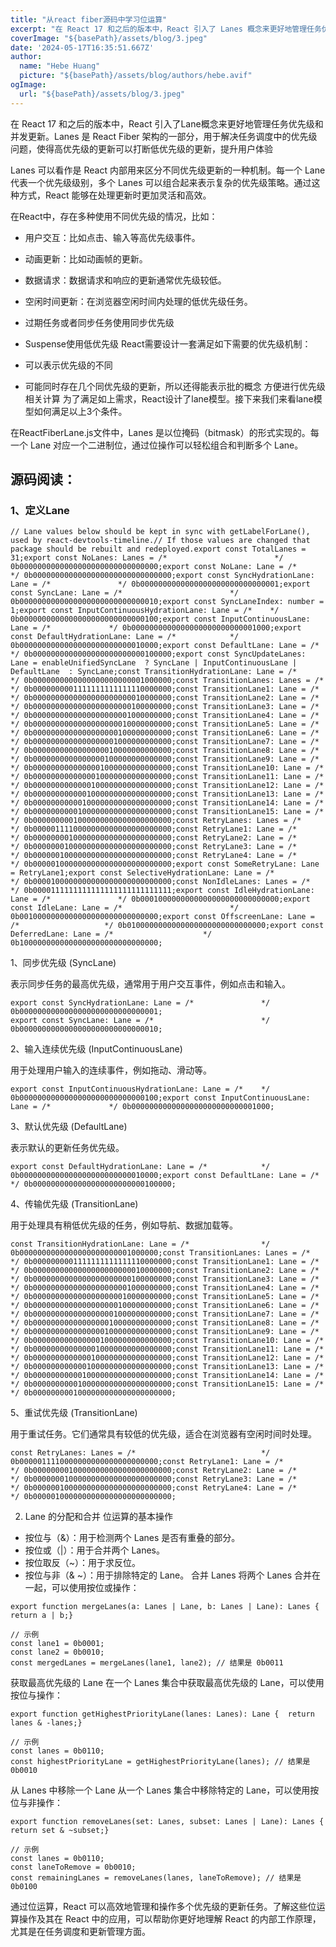 ```yaml
---
title: "从react fiber源码中学习位运算"
excerpt: "在 React 17 和之后的版本中，React 引入了 Lanes 概念来更好地管理任务优先级和并发更新。Lanes 是 React Fiber 架构的一部分，用于解决任务调度中的优先级问题，使得高优先级的更新可以打断低优先级的更新，提升用户体验。"
coverImage: "${basePath}/assets/blog/3.jpeg"
date: '2024-05-17T16:35:51.667Z'
author:
  name: "Hebe Huang"
  picture: "${basePath}/assets/blog/authors/hebe.avif"
ogImage:
  url: "${basePath}/assets/blog/3.jpeg"
---
```


在 React 17 和之后的版本中，React 引入了Lane概念来更好地管理任务优先级和并发更新。Lanes 是 React Fiber 架构的一部分，用于解决任务调度中的优先级问题，使得高优先级的更新可以打断低优先级的更新，提升用户体验

Lanes 可以看作是 React 内部用来区分不同优先级更新的一种机制。每一个 Lane 代表一个优先级级别，多个 Lanes 可以组合起来表示复杂的优先级策略。通过这种方式，React 能够在处理更新时更加灵活和高效。

在React中，存在多种使用不同优先级的情况，比如：

- 用户交互：比如点击、输入等高优先级事件。
- 动画更新：比如动画帧的更新。
- 数据请求：数据请求和响应的更新通常优先级较低。
- 空闲时间更新：在浏览器空闲时间内处理的低优先级任务。
- 过期任务或者同步任务使用同步优先级
- Suspense使用低优先级
React需要设计一套满足如下需要的优先级机制：

- 可以表示优先级的不同
- 可能同时存在几个同优先级的更新，所以还得能表示批的概念
方便进行优先级相关计算
为了满足如上需求，React设计了lane模型。接下来我们来看lane模型如何满足以上3个条件。

在ReactFiberLane.js文件中，Lanes 是以位掩码（bitmask）的形式实现的。每一个 Lane 对应一个二进制位，通过位操作可以轻松组合和判断多个 Lane。

## 源码阅读：

### 1、定义Lane

```
// Lane values below should be kept in sync with getLabelForLane(), used by react-devtools-timeline.// If those values are changed that package should be rebuilt and redeployed.export const TotalLanes = 31;export const NoLanes: Lanes = /*                        */ 0b0000000000000000000000000000000;export const NoLane: Lane = /*                          */ 0b0000000000000000000000000000000;export const SyncHydrationLane: Lane = /*               */ 0b0000000000000000000000000000001;export const SyncLane: Lane = /*                        */ 0b0000000000000000000000000000010;export const SyncLaneIndex: number = 1;export const InputContinuousHydrationLane: Lane = /*    */ 0b0000000000000000000000000000100;export const InputContinuousLane: Lane = /*             */ 0b0000000000000000000000000001000;export const DefaultHydrationLane: Lane = /*            */ 0b0000000000000000000000000010000;export const DefaultLane: Lane = /*                     */ 0b0000000000000000000000000100000;export const SyncUpdateLanes: Lane = enableUnifiedSyncLane  ? SyncLane | InputContinuousLane | DefaultLane  : SyncLane;const TransitionHydrationLane: Lane = /*                */ 0b0000000000000000000000001000000;const TransitionLanes: Lanes = /*                       */ 0b0000000001111111111111110000000;const TransitionLane1: Lane = /*                        */ 0b0000000000000000000000010000000;const TransitionLane2: Lane = /*                        */ 0b0000000000000000000000100000000;const TransitionLane3: Lane = /*                        */ 0b0000000000000000000001000000000;const TransitionLane4: Lane = /*                        */ 0b0000000000000000000010000000000;const TransitionLane5: Lane = /*                        */ 0b0000000000000000000100000000000;const TransitionLane6: Lane = /*                        */ 0b0000000000000000001000000000000;const TransitionLane7: Lane = /*                        */ 0b0000000000000000010000000000000;const TransitionLane8: Lane = /*                        */ 0b0000000000000000100000000000000;const TransitionLane9: Lane = /*                        */ 0b0000000000000001000000000000000;const TransitionLane10: Lane = /*                       */ 0b0000000000000010000000000000000;const TransitionLane11: Lane = /*                       */ 0b0000000000000100000000000000000;const TransitionLane12: Lane = /*                       */ 0b0000000000001000000000000000000;const TransitionLane13: Lane = /*                       */ 0b0000000000010000000000000000000;const TransitionLane14: Lane = /*                       */ 0b0000000000100000000000000000000;const TransitionLane15: Lane = /*                       */ 0b0000000001000000000000000000000;const RetryLanes: Lanes = /*                            */ 0b0000011110000000000000000000000;const RetryLane1: Lane = /*                             */ 0b0000000010000000000000000000000;const RetryLane2: Lane = /*                             */ 0b0000000100000000000000000000000;const RetryLane3: Lane = /*                             */ 0b0000001000000000000000000000000;const RetryLane4: Lane = /*                             */ 0b0000010000000000000000000000000;export const SomeRetryLane: Lane = RetryLane1;export const SelectiveHydrationLane: Lane = /*          */ 0b0000100000000000000000000000000;const NonIdleLanes: Lanes = /*                          */ 0b0000111111111111111111111111111;export const IdleHydrationLane: Lane = /*               */ 0b0001000000000000000000000000000;export const IdleLane: Lane = /*                        */ 0b0010000000000000000000000000000;export const OffscreenLane: Lane = /*                   */ 0b0100000000000000000000000000000;export const DeferredLane: Lane = /*                    */ 0b1000000000000000000000000000000;
```
1、同步优先级 (SyncLane)

表示同步任务的最高优先级，通常用于用户交互事件，例如点击和输入。
```
export const SyncHydrationLane: Lane = /*               */ 0b0000000000000000000000000000001;
export const SyncLane: Lane = /*                        */ 0b0000000000000000000000000000010;
```
2、输入连续优先级 (InputContinuousLane)

用于处理用户输入的连续事件，例如拖动、滑动等。
```
export const InputContinuousHydrationLane: Lane = /*    */ 0b0000000000000000000000000000100;export const InputContinuousLane: Lane = /*             */ 0b0000000000000000000000000001000;
```
3、默认优先级 (DefaultLane)

表示默认的更新任务优先级。
```
export const DefaultHydrationLane: Lane = /*            */ 0b0000000000000000000000000010000;export const DefaultLane: Lane = /*                     */ 0b0000000000000000000000000100000;
```
4、传输优先级 (TransitionLane)

用于处理具有稍低优先级的任务，例如导航、数据加载等。
```
const TransitionHydrationLane: Lane = /*                */ 0b0000000000000000000000001000000;const TransitionLanes: Lanes = /*                       */ 0b0000000001111111111111110000000;const TransitionLane1: Lane = /*                        */ 0b0000000000000000000000010000000;const TransitionLane2: Lane = /*                        */ 0b0000000000000000000000100000000;const TransitionLane3: Lane = /*                        */ 0b0000000000000000000001000000000;const TransitionLane4: Lane = /*                        */ 0b0000000000000000000010000000000;const TransitionLane5: Lane = /*                        */ 0b0000000000000000000100000000000;const TransitionLane6: Lane = /*                        */ 0b0000000000000000001000000000000;const TransitionLane7: Lane = /*                        */ 0b0000000000000000010000000000000;const TransitionLane8: Lane = /*                        */ 0b0000000000000000100000000000000;const TransitionLane9: Lane = /*                        */ 0b0000000000000001000000000000000;const TransitionLane10: Lane = /*                       */ 0b0000000000000010000000000000000;const TransitionLane11: Lane = /*                       */ 0b0000000000000100000000000000000;const TransitionLane12: Lane = /*                       */ 0b0000000000001000000000000000000;const TransitionLane13: Lane = /*                       */ 0b0000000000010000000000000000000;const TransitionLane14: Lane = /*                       */ 0b0000000000100000000000000000000;const TransitionLane15: Lane = /*                       */ 0b0000000001000000000000000000000;
```
5、重试优先级 (TransitionLane)

用于重试任务。它们通常具有较低的优先级，适合在浏览器有空闲时间时处理。
```
const RetryLanes: Lanes = /*                            */ 0b0000011110000000000000000000000;const RetryLane1: Lane = /*                             */ 0b0000000010000000000000000000000;const RetryLane2: Lane = /*                             */ 0b0000000100000000000000000000000;const RetryLane3: Lane = /*                             */ 0b0000001000000000000000000000000;const RetryLane4: Lane = /*                             */ 0b0000010000000000000000000000000;
```
2. Lane 的分配和合并
位运算的基本操作
- 按位与（&）：用于检测两个 Lanes 是否有重叠的部分。
- 按位或（|）：用于合并两个 Lanes。
- 按位取反（~）：用于求反位。
- 按位与非（& ~）：用于排除特定的 Lane。
合并 Lanes
将两个 Lanes 合并在一起，可以使用按位或操作：
```
export function mergeLanes(a: Lanes | Lane, b: Lanes | Lane): Lanes {  return a | b;}

// 示例
const lane1 = 0b0001;
const lane2 = 0b0010;
const mergedLanes = mergeLanes(lane1, lane2); // 结果是 0b0011
```
获取最高优先级的 Lane
在一个 Lanes 集合中获取最高优先级的 Lane，可以使用按位与操作：
```
export function getHighestPriorityLane(lanes: Lanes): Lane {  return lanes & -lanes;}

// 示例
const lanes = 0b0110;
const highestPriorityLane = getHighestPriorityLane(lanes); // 结果是 0b0010
```
从 Lanes 中移除一个 Lane
从一个 Lanes 集合中移除特定的 Lane，可以使用按位与非操作：
```
export function removeLanes(set: Lanes, subset: Lanes | Lane): Lanes {  return set & ~subset;}

// 示例
const lanes = 0b0110;
const laneToRemove = 0b0010;
const remainingLanes = removeLanes(lanes, laneToRemove); // 结果是 0b0100
```
通过位运算，React 可以高效地管理和操作多个优先级的更新任务。了解这些位运算操作及其在 React 中的应用，可以帮助你更好地理解 React 的内部工作原理，尤其是在任务调度和更新管理方面。


